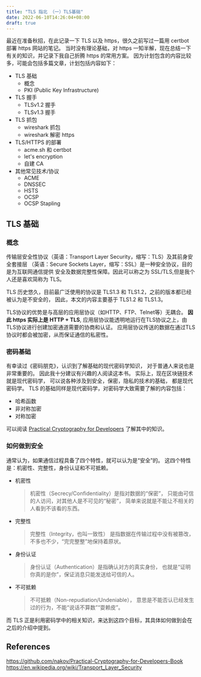```yaml
---
title: "TLS 指北 （一）TLS基础"
date: 2022-06-10T14:26:04+08:00
draft: true
---
```


最近在准备秋招，在此记录一下 TLS 以及 https，很久之前写过一篇用 certbot 部署 https 网站的笔记。 当时没有理论基础，对 https 一知半解，现在总结一下有关的知识，并记录下我自己折腾 https 的常用方案。
因为计划包含的内容比较多，可能会包括多篇文章，计划包括内容如下：
+ TLS 基础
    + 概念 
    + PKI (Public Key Infrastructure)
+ TLS 握手
    + TLSv1.2 握手
    + TLSv1.3 握手
+ TLS 抓包
    + wireshark 抓包
    + wireshark 解密 https
+ TLS/HTTPS 的部署
    + acme.sh 和 certbot
    + let's encryption 
    + 自建 CA
+ 其他常见技术/协议
    + ACME 
    + DNSSEC
    + HSTS
    + OCSP
    + OCSP Stapling

## TLS 基础
### 概念
传输层安全性协议（英语：Transport Layer Security，缩写：TLS）及其前身安全套接层 （英语：Secure Sockets Layer，缩写：SSL）是一种安全协议，目的是为互联网通信提供 安全及数据完整性保障。因此可以称之为 SSL/TLS,但是我个人还是喜欢简称为 TLS。

TLS 历史悠久，目前最广泛使用的协议是 TLS1.3 和 TLS1.2，之前的版本都已经被认为是不安全的， 因此，本文的内容主要基于 TLS1.2 和 TLS1.3。

TLS协议的优势是与高层的应用层协议（如HTTP、FTP、Telnet等）无耦合。 **因此 https 实际上是 HTTP + TLS**, 应用层协议能透明地运行在TLS协议之上，由TLS协议进行创建加密通道需要的协商和认证。 应用层协议传送的数据在通过TLS协议时都会被加密，从而保证通信的私密性。
### 密码基础
有幸读过《密码朋克》，认识到了解基础的现代密码学知识， 对于普通人来说也是非常重要的。 因此我十分建议有兴趣的人阅读这本书。 实际上，现在区块链技术就是现代密码学， 可以说各种涉及到安全，保密，隐私的技术的基础， 都是现代密码学。 
TLS 的基础同样是现代密码学，对密码学大致需要了解的内容包括：
+ 哈希函数
+ 非对称加密
+ 对称加密

可以阅读 [Practical Cryptography for Developers](https://cryptobook.nakov.com/) 了解其中的知识。
### 如何做到安全
通常认为，如果通信过程具备了四个特性，就可以认为是“安全”的。
这四个特性是：机密性、完整性，身份认证和不可抵赖。
+ 机密性
    > 机密性（Secrecy/Confidentiality）是指对数据的“保密”，
      只能由可信的人访问，对其他人是不可见的“秘密”，
      简单来说就是不能让不相关的人看到不该看的东西。
+ 完整性
    > 完整性（Integrity，也叫一致性） 是指数据在传输过程中没有被篡改，
      不多也不少，“完完整整”地保持着原状。
+ 身份认证 
    > 身份认证（Authentication）是指确认对方的真实身份，
      也就是“证明你真的是你”，保证消息只能发送给可信的人。
+ 不可抵赖
    > 不可抵赖（Non-repudiation/Undeniable），
      意思是不能否认已经发生过的行为，不能“说话不算数”“耍赖皮”。

而 TLS 正是利用密码学中的相关知识，来达到这四个目标，其具体如何做到会在之后的介绍中提到。


## References
https://github.com/nakov/Practical-Cryptography-for-Developers-Book
https://en.wikipedia.org/wiki/Transport_Layer_Security

